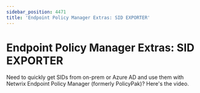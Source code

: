 ```yaml
---
sidebar_position: 4471
title: 'Endpoint Policy Manager Extras: SID EXPORTER'
---
```


# Endpoint Policy Manager Extras: SID EXPORTER

Need to quickly get SIDs from on-prem or Azure AD and use them with Netwrix Endpoint Policy Manager (formerly PolicyPak)? Here's the video.